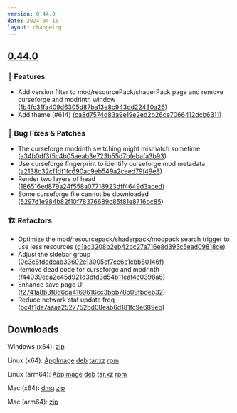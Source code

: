 ```yaml
---
version: 0.44.0
date: 2024-04-15
layout: changelog
---
```

## [0.44.0](#0.44.0)
### 🚀 Features

- Add version filter to mod/resourcePack/shaderPack page and remove curseforge and modrinth window ([1b4fc31fa409d6305d87ba13e8c943dd22430a26](https://github.com/Voxelum/x-minecraft-launcher/commit/1b4fc31fa409d6305d87ba13e8c943dd22430a26))
- Add theme (#614) ([ca8d7574d83a9e19e2ed2b26ce7066412dcb6311](https://github.com/Voxelum/x-minecraft-launcher/commit/ca8d7574d83a9e19e2ed2b26ce7066412dcb6311))
### 🐛 Bug Fixes & Patches

- The curseforge modrinth switching might mismatch sometime ([a34b0df3f5c4b05aeab3e723b55d7bfebafa3b93](https://github.com/Voxelum/x-minecraft-launcher/commit/a34b0df3f5c4b05aeab3e723b55d7bfebafa3b93))
- Use curseforge fingerprint to identify curseforge mod metadata ([a2138c32cf1df1fc690ac9eb549a2ceed79f49e8](https://github.com/Voxelum/x-minecraft-launcher/commit/a2138c32cf1df1fc690ac9eb549a2ceed79f49e8))
- Render two layers of head ([186516ed879a24f558a07718923dff4649d3aced](https://github.com/Voxelum/x-minecraft-launcher/commit/186516ed879a24f558a07718923dff4649d3aced))
- Some curseforge file cannot be downloaded ([5297d1e984b82f10f78376689c85f81e8716bc85](https://github.com/Voxelum/x-minecraft-launcher/commit/5297d1e984b82f10f78376689c85f81e8716bc85))
### 🏗️ Refactors

- Optimize the mod/resourcepack/shaderpack/modpack search trigger to use less resources ([d1ad3208b2eb42bc27a716e8d395c5ead09818ce](https://github.com/Voxelum/x-minecraft-launcher/commit/d1ad3208b2eb42bc27a716e8d395c5ead09818ce))
- Adjust the sidebar group ([0e3c8fdedcab33602c13005cf7ce6c1cbb80146f](https://github.com/Voxelum/x-minecraft-launcher/commit/0e3c8fdedcab33602c13005cf7ce6c1cbb80146f))
- Remove dead code for curseforge and modrinth ([f44039eca2e45d921d3dfd3d54b11eaf4c0398a6](https://github.com/Voxelum/x-minecraft-launcher/commit/f44039eca2e45d921d3dfd3d54b11eaf4c0398a6))
- Enhance save page UI ([f2741a8b3f8d6da4169616cc3bbb78b09fbdeb32](https://github.com/Voxelum/x-minecraft-launcher/commit/f2741a8b3f8d6da4169616cc3bbb78b09fbdeb32))
- Reduce network stat update freq ([bc4f1da7aaaa2527752bd08eab6d181fc9e689eb](https://github.com/Voxelum/x-minecraft-launcher/commit/bc4f1da7aaaa2527752bd08eab6d181fc9e689eb))
## Downloads

Windows (x64): [zip](https://github.com/Voxelum/x-minecraft-launcher/releases/download/v0.44.0/xmcl-0.44.0-win32-x64.zip)

Linux (x64): [AppImage](https://github.com/Voxelum/x-minecraft-launcher/releases/download/v0.44.0/xmcl-0.44.0-x86_64.AppImage) [deb](https://github.com/Voxelum/x-minecraft-launcher/releases/download/v0.44.0/xmcl-0.44.0-amd64.deb) [tar.xz](https://github.com/Voxelum/x-minecraft-launcher/releases/download/v0.44.0/xmcl-0.44.0-x64.tar.xz) [rpm](https://github.com/Voxelum/x-minecraft-launcher/releases/download/v0.44.0/xmcl-0.44.0-x86_64.rpm)

Linux (arm64): [AppImage](https://github.com/Voxelum/x-minecraft-launcher/releases/download/v0.44.0/xmcl-0.44.0-arm64.AppImage) [deb](https://github.com/Voxelum/x-minecraft-launcher/releases/download/v0.44.0/xmcl-0.44.0-arm64.deb) [tar.xz](https://github.com/Voxelum/x-minecraft-launcher/releases/download/v0.44.0/xmcl-0.44.0-arm64.tar.xz) [rpm](https://github.com/Voxelum/x-minecraft-launcher/releases/download/v0.44.0/xmcl-0.44.0-aarch64.rpm)

Mac (x64): [dmg](https://github.com/Voxelum/x-minecraft-launcher/releases/download/v0.44.0/xmcl-0.44.0.dmg) [zip](https://github.com/Voxelum/x-minecraft-launcher/releases/download/v0.44.0/xmcl-0.44.0-darwin-x64.zip)

Mac (arm64): [zip](https://github.com/Voxelum/x-minecraft-launcher/releases/download/v0.44.0/xmcl-0.44.0-darwin-arm64.zip)

